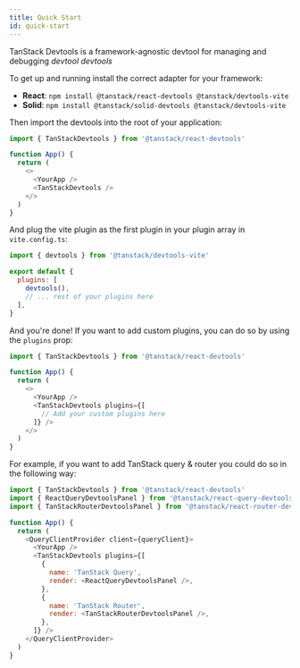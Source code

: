 ```yaml
---
title: Quick Start
id: quick-start
---
```


TanStack Devtools is a framework-agnostic devtool for managing and debugging *devtool devtools*

To get up and running install the correct adapter for your framework:

- **React**: `npm install @tanstack/react-devtools @tanstack/devtools-vite`
- **Solid**: `npm install @tanstack/solid-devtools @tanstack/devtools-vite`

Then import the devtools into the root of your application:

```javascript
import { TanStackDevtools } from '@tanstack/react-devtools'

function App() {
  return (
    <>
      <YourApp />
      <TanStackDevtools />
    </>
  )
}
```

And plug the vite plugin as the first plugin in your plugin array in `vite.config.ts`:

```javascript
import { devtools } from '@tanstack/devtools-vite'

export default {
  plugins: [
    devtools(),
    // ... rest of your plugins here
  ],
}
```

And you're done! If you want to add custom plugins, you can do so by using the `plugins` prop:

```javascript
import { TanStackDevtools } from '@tanstack/react-devtools'

function App() {
  return (
    <>
      <YourApp />
      <TanStackDevtools plugins={[
        // Add your custom plugins here
      ]} />
    </>
  )
}
```

For example, if you want to add TanStack query & router you could do so in the following way:
```javascript
import { TanStackDevtools } from '@tanstack/react-devtools'
import { ReactQueryDevtoolsPanel } from '@tanstack/react-query-devtools'
import { TanStackRouterDevtoolsPanel } from '@tanstack/react-router-devtools'

function App() {
  return (
    <QueryClientProvider client={queryClient}>
      <YourApp />
      <TanStackDevtools plugins={[
        {
          name: 'TanStack Query',
          render: <ReactQueryDevtoolsPanel />,
        },
        {
          name: 'TanStack Router',
          render: <TanStackRouterDevtoolsPanel />,
        },
      ]} />
    </QueryClientProvider>
  )
}
```